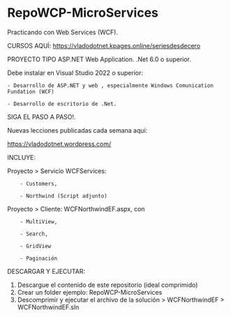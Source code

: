 # RepoWCP-MicroServices
Practicando con Web Services (WCF).

CURSOS AQUÍ:
https://vladodotnet.kpages.online/seriesdesdecero


PROYECTO TIPO ASP.NET Web Application.
.Net 6.0 o superior.

Debe instalar en Visual Studio 2022 o superior: 

    - Desarrollo de ASP.NET y web , especialmente Windows Comunication Fundation (WCF)
    
    - Desarrollo de escritorio de .Net.

SIGA EL PASO A PASO!.

Nuevas lecciones publicadas cada semana aquí:

https://vladodotnet.wordpress.com/

INCLUYE:

Proyecto > Servicio WCFServices:

		- Customers,
		
		- Northwind (Script adjunto)

Proyecto > Cliente: WCFNorthwindEF.aspx, con 

		- MultiView,  
		
		- Search,
		
		- GridView
		
		- Paginación
		
DESCARGAR Y EJECUTAR:
1. Descargue el contenido de este repositorio (ideal comprimido)
2. Crear un folder ejemplo: RepoWCP-MicroServices
3. Descomprimir y ejecutar el archivo de la solución > 
   WCFNorthwindEF > WCFNorthwindEF.sln
   
   
		
